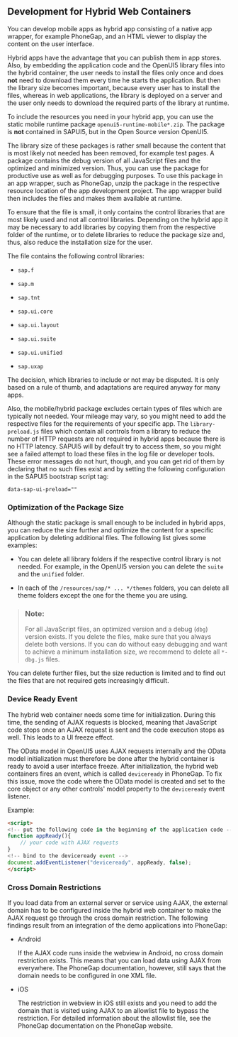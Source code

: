 <!-- loio293eb945f0e945aaa776812481b4c533 -->

## Development for Hybrid Web Containers

You can develop mobile apps as hybrid app consisting of a native app wrapper, for example PhoneGap, and an HTML viewer to display the content on the user interface.

Hybrid apps have the advantage that you can publish them in app stores. Also, by embedding the application code and the OpenUI5 library files into the hybrid container, the user needs to install the files only once and does **not** need to download them every time he starts the application. But then the library size becomes important, because every user has to install the files, whereas in web applications, the library is deployed on a server and the user only needs to download the required parts of the library at runtime.

To include the resources you need in your hybrid app, you can use the static mobile runtime package `openui5-runtime-mobile*.zip`. The package is **not** contained in SAPUI5, but in the Open Source version OpenUI5.

The library size of these packages is rather small because the content that is most likely not needed has been removed, for example test pages. A package contains the debug version of all JavaScript files and the optimized and minimized version. Thus, you can use the package for productive use as well as for debugging purposes. To use this package in an app wrapper, such as PhoneGap, unzip the package in the respective resource location of the app development project. The app wrapper build then includes the files and makes them available at runtime.

To ensure that the file is small, it only contains the control libraries that are most likely used and not all control libraries. Depending on the hybrid app it may be necessary to add libraries by copying them from the respective folder of the runtime, or to delete libraries to reduce the package size and, thus, also reduce the installation size for the user.

The file contains the following control libraries:

-   `sap.f`

-   `sap.m`

-   `sap.tnt`

-   `sap.ui.core`

-   `sap.ui.layout`

-   `sap.ui.suite`

-   `sap.ui.unified`

-   `sap.uxap`


The decision, which libraries to include or not may be disputed. It is only based on a rule of thumb, and adaptations are required anyway for many apps.

Also, the mobile/hybrid package excludes certain types of files which are typically not needed. Your mileage may vary, so you might need to add the respective files for the requirements of your specific app. The `library-preload.js` files which contain all controls from a library to reduce the number of HTTP requests are not required in hybrid apps because there is no HTTP latency. SAPUI5 will by default try to access them, so you might see a failed attempt to load these files in the log file or developer tools. These error messages do not hurt, though, and you can get rid of them by declaring that no such files exist and by setting the following configuration in the SAPUI5 bootstrap script tag:

```
data-sap-ui-preload=""
```



### Optimization of the Package Size

Although the static package is small enough to be included in hybrid apps, you can reduce the size further and optimize the content for a specific application by deleting additional files. The following list gives some examples:

-   You can delete all library folders if the respective control library is not needed. For example, in the OpenUI5 version you can delete the `suite` and the `unified` folder.

-   In each of the `/resources/sap/* ... */themes` folders, you can delete all theme folders except the one for the theme you are using.


> ### Note:  
> For all JavaScript files, an optimized version and a debug \(`dbg`\) version exists. If you delete the files, make sure that you always delete both versions. If you can do without easy debugging and want to achieve a minimum installation size, we recommend to delete all `*-dbg.js` files.

You can delete further files, but the size reduction is limited and to find out the files that are not required gets increasingly difficult.



<a name="loio293eb945f0e945aaa776812481b4c533__section_N10018_N10011_N10001"/>

### Device Ready Event

The hybrid web container needs some time for initialization. During this time, the sending of AJAX requests is blocked, meaning that JavaScript code stops once an AJAX request is sent and the code execution stops as well. This leads to a UI freeze effect.

The OData model in OpenUI5 uses AJAX requests internally and the OData model initialization must therefore be done after the hybrid container is ready to avoid a user interface freeze. After initialization, the hybrid web containers fires an event, which is called `deviceready` in PhoneGap. To fix this issue, move the code where the OData model is created and set to the core object or any other controls' model property to the `deviceready` event listener.

Example:

```html
<script>
<!-- put the following code in the beginning of the application code -->
function appReady(){
    // your code with AJAX requests
}
<!-- bind to the deviceready event -->
document.addEventListener("deviceready", appReady, false);
</script>
```



<a name="loio293eb945f0e945aaa776812481b4c533__section_N1003A_N10011_N10001"/>

### Cross Domain Restrictions

If you load data from an external server or service using AJAX, the external domain has to be configured inside the hybrid web container to make the AJAX request go through the cross domain restriction. The following findings result from an integration of the demo applications into PhoneGap:

-   Android

    If the AJAX code runs inside the webview in Android, no cross domain restriction exists. This means that you can load data using AJAX from everywhere. The PhoneGap documentation, however, still says that the domain needs to be configured in one XML file.

-   iOS

    The restriction in webview in iOS still exists and you need to add the domain that is visited using AJAX to an allowlist file to bypass the restriction. For detailed information about the allowlist file, see the PhoneGap documentation on the PhoneGap website.


